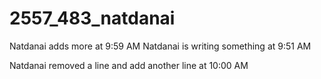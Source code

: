 # 2557_483_natdanai

Natdanai adds more at 9:59 AM
Natdanai is writing something at 9:51 AM

Natdanai removed a line and add another line at 10:00 AM
